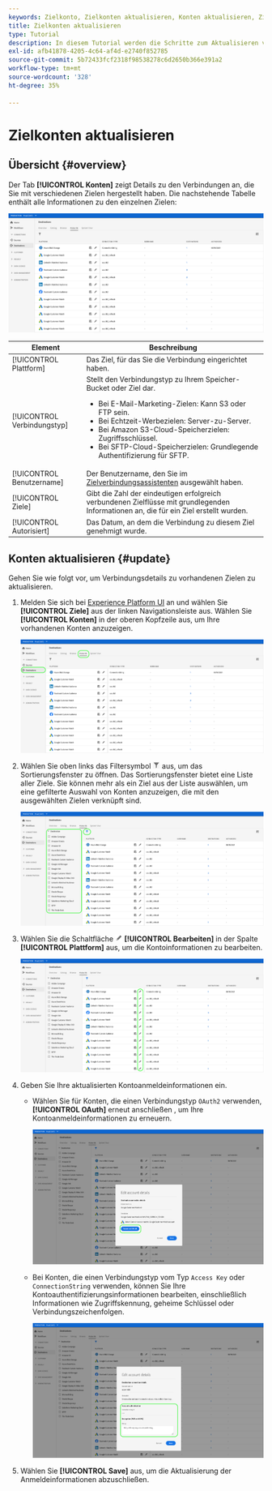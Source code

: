 ```yaml
---
keywords: Zielkonto, Zielkonten aktualisieren, Konten aktualisieren, Ziel aktualisieren
title: Zielkonten aktualisieren
type: Tutorial
description: In diesem Tutorial werden die Schritte zum Aktualisieren von Zielkonten in der Adobe Experience Platform-Benutzeroberfläche aufgeführt
exl-id: afb41878-4205-4c64-af4d-e2740f852785
source-git-commit: 5b72433fcf2318f98538278c6d2650b366e391a2
workflow-type: tm+mt
source-wordcount: '328'
ht-degree: 35%

---
```


# Zielkonten aktualisieren

## Übersicht {#overview}

Der Tab **[!UICONTROL Konten]** zeigt Details zu den Verbindungen an, die Sie mit verschiedenen Zielen hergestellt haben. Die nachstehende Tabelle enthält alle Informationen zu den einzelnen Zielen:

![Registerkarte „Konten“](../assets/ui/update-accounts/destination-accounts.png)

| Element | Beschreibung |
|---|---|
| [!UICONTROL Plattform] | Das Ziel, für das Sie die Verbindung eingerichtet haben. |
| [!UICONTROL Verbindungstyp] | Stellt den Verbindungstyp zu Ihrem Speicher-Bucket oder Ziel dar. <ul><li>Bei E-Mail-Marketing-Zielen: Kann S3 oder FTP sein.</li><li>Bei Echtzeit-Werbezielen: Server-zu-Server.</li><li>Bei Amazon S3-Cloud-Speicherzielen: Zugriffsschlüssel. </li><li>Bei SFTP-Cloud-Speicherzielen: Grundlegende Authentifizierung für SFTP.</li></ul> |
| [!UICONTROL Benutzername] | Der Benutzername, den Sie im [Zielverbindungsassistenten](../catalog/email-marketing/overview.md#connect-destination) ausgewählt haben. |
| [!UICONTROL Ziele] | Gibt die Zahl der eindeutigen erfolgreich verbundenen Zielflüsse mit grundlegenden Informationen an, die für ein Ziel erstellt wurden. |
| [!UICONTROL Autorisiert] | Das Datum, an dem die Verbindung zu diesem Ziel genehmigt wurde. |

## Konten aktualisieren {#update}

Gehen Sie wie folgt vor, um Verbindungsdetails zu vorhandenen Zielen zu aktualisieren.

1. Melden Sie sich bei [Experience Platform UI](https://platform.adobe.com/) an und wählen Sie **[!UICONTROL Ziele]** aus der linken Navigationsleiste aus. Wählen Sie **[!UICONTROL Konten]** in der oberen Kopfzeile aus, um Ihre vorhandenen Konten anzuzeigen.

   ![Registerkarte „Konten“](../assets/ui/update-accounts/accounts-tab.png)

2. Wählen Sie oben links das Filtersymbol ![Filtersymbol](../assets/ui/update-accounts/filter.png) aus, um das Sortierungsfenster zu öffnen. Das Sortierungsfenster bietet eine Liste aller Ziele. Sie können mehr als ein Ziel aus der Liste auswählen, um eine gefilterte Auswahl von Konten anzuzeigen, die mit den ausgewählten Zielen verknüpft sind.

   ![Ziele filtern](../assets/ui/update-accounts/filter-accounts.png)

3. Wählen Sie die Schaltfläche ![Konto bearbeiten](../assets/ui/workspace/pencil-icon.png) **[!UICONTROL Bearbeiten]** in der Spalte **[!UICONTROL Plattform]** aus, um die Kontoinformationen zu bearbeiten.

   ![Registerkarte „Konten“](../assets/ui/update-accounts/accounts-edit.png)

4. Geben Sie Ihre aktualisierten Kontoanmeldeinformationen ein.

   * Wählen Sie für Konten, die einen Verbindungstyp `OAuth2` verwenden, **[!UICONTROL OAuth]** erneut anschließen , um Ihre Kontoanmeldeinformationen zu erneuern.

      ![Details bearbeiten OAuth](../assets/ui/update-accounts/edit-details-oauth.png)


   * Bei Konten, die einen Verbindungstyp vom Typ `Access Key` oder `ConnectionString` verwenden, können Sie Ihre Kontoauthentifizierungsinformationen bearbeiten, einschließlich Informationen wie Zugriffskennung, geheime Schlüssel oder Verbindungszeichenfolgen.

      ![Details bearbeiten Zugriffsschlüssel](../assets/ui/update-accounts/edit-details-key.png)

5. Wählen Sie **[!UICONTROL Save]** aus, um die Aktualisierung der Anmeldeinformationen abzuschließen.
